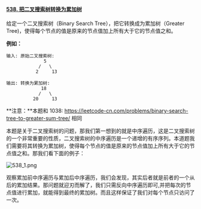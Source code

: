 #### [538. 把二叉搜索树转换为累加树](https://leetcode-cn.com/problems/convert-bst-to-greater-tree/)

给定一个二叉搜索树（Binary Search Tree），把它转换成为累加树（Greater Tree)，使得每个节点的值是原来的节点值加上所有大于它的节点值之和。

**例如：**

```
输入: 原始二叉搜索树:
              5
            /   \
           2     13

输出: 转换为累加树:
             18
            /   \
          20     13
```

**注意：**本题和 1038: https://leetcode-cn.com/problems/binary-search-tree-to-greater-sum-tree/ 相同

本题是关于二叉搜索树的问题，那我们第一想到的就是中序遍历，这是二叉搜索树的一个非常重要的性质，二叉搜索树的中序遍历是一个递增的有序序列。本道题我们需要将其转换为累加树，使得每个节点的值是原来的节点值加上所有大于它的节点值之和。那我们看下面的例子：

![538_1.png](https://pic.leetcode-cn.com/28ee93c1bf4a6430f3363c7c39f8f9ffbb95c489d5f7c01649aca47e40f08dd4-538_1.png)

观察累加前中序遍历与累加后中序遍历，我们会发现，其实后者就是前者的一个从后的累加结果。那问题就迎刃而解了，我们只需反向中序遍历即可,并把每次的节点值进行累加，就能得到最终的累加树。而且这样保证了我们对每个节点只访问了一次。

